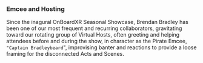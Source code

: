 
### Emcee and Hosting
Since the inagural OnBoardXR Seasonal Showcase, Brendan Bradley has been one of our most frequent and recurring collaborators, gravitating toward our rotating group of Virtual Hosts, often greeting and helping attendees before and during the show, in character as the Pirate Emcee, `"Captain Bradleybeard`", improvising banter and reactions to provide a loose framing for the disconnected Acts and Scenes. 
